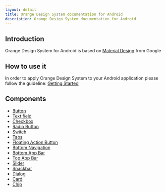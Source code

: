 ```yaml
---
layout: detail
title: Orange Design System documentation for Android
description: Orange Design System documentation for Android
---
```


## Introduction

Orange Design System for Android is based on [Material Design](https://material.io/) from Google

## How to use it

In order to apply Orange Design System to your Android application please follow the guideline:
[Getting Started](./getting-started.md)

## Components

* [Button](components/Button.md)
* [Text field](components/TextField.md)
* [Checkbox](components/Checkbox.md)
* [Radio Button](components/RadioButton.md)
* [Switch](components/Switch.md)
* [Tabs](components/Tabs.md)
* [Floating Action Button](components/FloatingActionButton.md)
* [Bottom Navigation](components/BottomNavigation.md)
* [Bottom App Bar](components/BottomAppBar.md)
* [Top App Bar](components/TopAppBar.md)
* [Slider](components/Slider.md)
* [Snackbar](components/Snackbar.md)
* [Dialog](components/Dialog.md)
* [Card](components/Card.md)
* [Chip](components/Chip.md)


